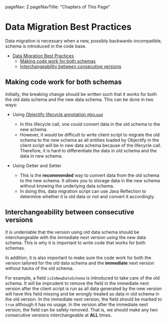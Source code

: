 <frontmatter>
  pageNav: 2
  pageNavTitle: "Chapters of This Page"
</frontmatter>

# Data Migration Best Practices

Data migration is necessary when a new, possibly backwards-incompatible, schema
is introduced in the code base.

- [Data Migration Best Practices](#data-migration-best-practices)
  - [Making code work for both schemas](#making-code-work-for-both-schemas)
  - [Interchangeability between consecutive versions](#interchangeability-between-consecutive-versions)

## Making code work for both schemas

Initially, the breaking change should be written such that it works for both the
old data schema and the new data schema. This can be done in two ways:

- Using
  [Objectify lifecycle annotation `@OnLoad`](https://github.com/objectify/objectify/wiki/LifecycleCallbacks)

  - In this lifecycle call, one could convert data in the old schema to the new
    schema.
  - However, it would be difficult to write client script to migrate the old
    schema to the new schema as all entities loaded by Objectify in the client
    script will be in new data schema because of the lifecycle call. Therefore,
    it is hard to differentiate the data in old schema and the data in new
    schema.

- Using Getter and Setter
  - This is the **recommended** way to convert data from the old schema to the
    new schema. It allows you to storage data in the new schema without knowing
    the underlying data schema.
  - In doing this, data migration script can use Java Reflection to determine
    whether it is old data or not and convert it accordingly.

## Interchangeability between consecutive versions

It is undeniable that the version using old data schema should be
interchangeable with the immediate next version using the new data schema. This
is why it is important to write code that works for both schemas.

In addition, it is also important to make sure the code work for both the
version tailored for the old data schema and the **immediate** next version
without hacks of the old schema.

For example, a field `isInNewDataSchema` is introduced to take care of the old
schema. It will be imprudent to remove the field in the immediate next version
after the client script is run as all data generated by the new version will
have this field missing and be _wrongly_ treated as data in old schema in the
old version. In the immediate next version, the field should be marked to `true`
although it has no usage. In the version after the immediate next version, the
field can be safely removed. That is, we should make any two consecutive
versions interchangeable at **ALL** times.
